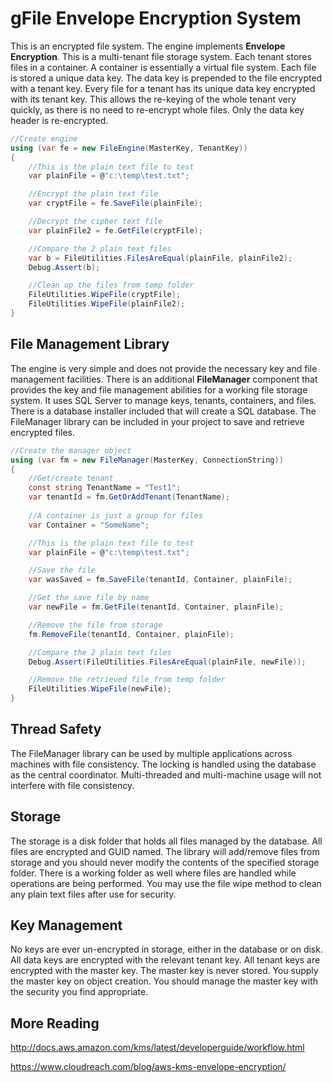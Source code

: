# gFile Envelope Encryption System
This is an  encrypted file system. The engine implements **Envelope Encryption**. This is a multi-tenant file storage system. Each tenant stores files in a container. A container is essentially a virtual file system. Each file is stored a unique data key. The data key is prepended to the file encrypted with a tenant key. Every file for a tenant has its unique data key encrypted with its tenant key. This allows the re-keying of the whole tenant very quickly, as there is no need to re-encrypt whole files. Only the data key header is re-encrypted.

```csharp
//Create engine
using (var fe = new FileEngine(MasterKey, TenantKey))
{
    //This is the plain text file to test
    var plainFile = @"c:\temp\test.txt";

    //Encrypt the plain text file
    var cryptFile = fe.SaveFile(plainFile);

    //Decrypt the cipher text file
    var plainFile2 = fe.GetFile(cryptFile);

    //Compare the 2 plain text files
    var b = FileUtilities.FilesAreEqual(plainFile, plainFile2);
    Debug.Assert(b);

    //Clean up the files from temp folder
    FileUtilities.WipeFile(cryptFile);
    FileUtilities.WipeFile(plainFile2);
}
```
## File Management Library
The engine is very simple and does not provide the necessary key and file management facilities. There is an additional **FileManager** component that provides the key and file management abilities for a working file storage system. It uses SQL Server to manage keys, tenants, containers, and files. There is a database installer included that will create a SQL database. The FileManager library can be included in your project to save and retrieve encrypted files.

```csharp
//Create the manager object
using (var fm = new FileManager(MasterKey, ConnectionString))
{
    //Get/create tenant
    const string TenantName = "Test1";
    var tenantId = fm.GetOrAddTenant(TenantName);
    
    //A container is just a group for files
    var Container = "SomeName";

    //This is the plain text file to test
    var plainFile = @"c:\temp\test.txt";

    //Save the file
    var wasSaved = fm.SaveFile(tenantId, Container, plainFile);

    //Get the save file by name
    var newFile = fm.GetFile(tenantId, Container, plainFile);

    //Remove the file from storage
    fm.RemoveFile(tenantId, Container, plainFile);

    //Compare the 2 plain text files
    Debug.Assert(FileUtilities.FilesAreEqual(plainFile, newFile));

    //Remove the retrieved file from temp folder
    FileUtilities.WipeFile(newFile);
}
````

## Thread Safety
The FileManager library can be used by multiple applications across machines with file consistency. The locking is handled using the  database as the central coordinator. Multi-threaded and multi-machine usage will not interfere with file consistency.

## Storage
The storage is a disk folder that holds all files managed by the database. All files are encrypted and GUID named. The library will add/remove files from storage and you should never modify the contents of the specified storage folder. There is a working folder as well where files are handled while operations are being performed. You may use the file wipe method to clean any plain text files after use for security.

## Key Management
No keys are ever un-encrypted in storage, either in the database or on disk. All data keys are encrypted with the relevant tenant key. All tenant keys are encrypted with the master key. The master key is never stored. You supply the master key on object creation. You should manage the master key with the security you find appropriate.

## More Reading
<http://docs.aws.amazon.com/kms/latest/developerguide/workflow.html>

<https://www.cloudreach.com/blog/aws-kms-envelope-encryption/>
